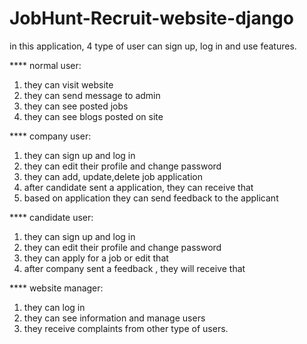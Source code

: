 # JobHunt-Recruit-website-django

in this application, 4 type of user can sign up, log in and use features.

**** normal user:
1. they can visit website
2. they can send message to admin
3. they can see posted jobs
4. they can see blogs posted on site 

**** company user:
1. they can sign up and log in
2. they can edit their profile and change password
3. they can add, update,delete job application
4. after candidate sent a application, they can receive that 
5. based on application they can send feedback to the applicant

**** candidate user:
1. they can sign up and log in
2. they can edit their profile and change password
3. they can apply for a job or edit that
4. after company sent a feedback , they will receive that 

**** website manager:
1. they can log in 
2. they can see information and manage users
3. they receive complaints from other type of users.
